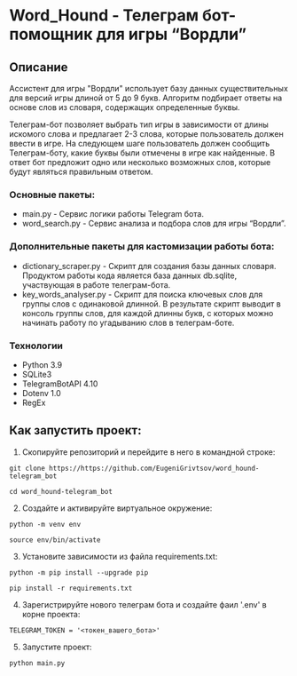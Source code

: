 # Word_Hound - Телеграм бот-помощник для игры “Вордли”

## Описание
Ассистент для игры "Вордли" использует базу данных существительных для версий игры длиной от 5 до 9 букв. Алгоритм подбирает ответы на основе слов из словаря, содержащих определенные буквы.

Телеграм-бот позволяет выбрать тип игры в зависимости от длины искомого слова и предлагает 2-3 слова, которые пользователь должен ввести в игре. На следующем шаге пользователь должен сообщить Телеграм-боту, какие буквы были отмечены в игре как найденные. В ответ бот предложит одно или несколько возможных слов, которые будут являться правильным ответом.

### Основные пакеты:
- main.py - Сервис логики работы Telegram бота.
- word_search.py - Сервис анализа и подбора слов для игры “Вордли”.

### Дополнительные пакеты для кастомизации работы бота:
- dictionary_scraper.py - Скрипт для создания базы данных словаря. Продуктом работы кода является база данных db.sqlite, участвующая в работе телеграм-бота.
- key_words_analyser.py - Скрипт для поиска ключевых слов для группы слов с одинаковой длинной. В результате скрипт выводит в консоль группы слов, для каждой длинны букв,
с которых можно начинать работу по угадыванию слов в телеграм-боте.


### Технологии
- Python 3.9
- SQLite3
- TelegramBotAPI 4.10
- Dotenv 1.0
- RegEx

## Как запустить проект:

1. Скопируйте репозиторий и перейдите в него в командной строке:

```
git clone https://https://github.com/EugeniGrivtsov/word_hound-telegram_bot
```

```
cd word_hound-telegram_bot
```

2. Создайте и активируйте виртуальное окружение:

```
python -m venv env
```

```
source env/bin/activate
```

3. Установите зависимости из файла requirements.txt:

```
python -m pip install --upgrade pip
```

```
pip install -r requirements.txt
```

4. Зарегистрируйте нового телеграм бота и создайте фаил '.env' в корне проекта:

```
TELEGRAM_TOKEN = '<токен_вашего_бота>'
```

5. Запустите проект:

```
python main.py
```
